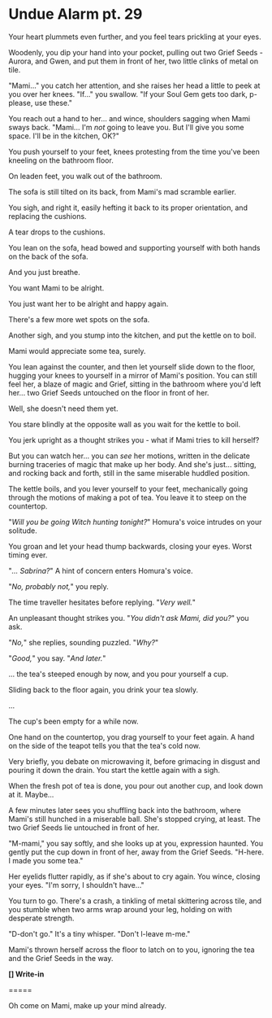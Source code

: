 # Undue Alarm pt. 29

Your heart plummets even further, and you feel tears prickling at your eyes.

Woodenly, you dip your hand into your pocket, pulling out two Grief Seeds - Aurora, and Gwen, and put them in front of her, two little clinks of metal on tile.

"Mami..." you catch her attention, and she raises her head a little to peek at you over her knees. "If..." you swallow. "If your Soul Gem gets too dark, p-please, use these."

You reach out a hand to her... and wince, shoulders sagging when Mami sways back. "Mami... I'm *not* going to leave you. But I'll give you some space. I'll be in the kitchen, OK?"

You push yourself to your feet, knees protesting from the time you've been kneeling on the bathroom floor.

On leaden feet, you walk out of the bathroom.

The sofa is still tilted on its back, from Mami's mad scramble earlier.

You sigh, and right it, easily hefting it back to its proper orientation, and replacing the cushions.

A tear drops to the cushions.

You lean on the sofa, head bowed and supporting yourself with both hands on the back of the sofa.

And you just breathe.

You want Mami to be alright.

You just want her to be alright and happy again.

There's a few more wet spots on the sofa.

Another sigh, and you stump into the kitchen, and put the kettle on to boil.

Mami would appreciate some tea, surely.

You lean against the counter, and then let yourself slide down to the floor, hugging your knees to yourself in a mirror of Mami's position. You can still feel her, a blaze of magic and Grief, sitting in the bathroom where you'd left her... two Grief Seeds untouched on the floor in front of her.

Well, she doesn't need them yet.

You stare blindly at the opposite wall as you wait for the kettle to boil.

You jerk upright as a thought strikes you - what if Mami tries to kill herself?

But you can watch her... you can *see* her motions, written in the delicate burning traceries of magic that make up her body. And she's just... sitting, and rocking back and forth, still in the same miserable huddled position.

The kettle boils, and you lever yourself to your feet, mechanically going through the motions of making a pot of tea. You leave it to steep on the countertop.

"*Will you be going Witch hunting tonight?*" Homura's voice intrudes on your solitude.

You groan and let your head thump backwards, closing your eyes. Worst timing ever.

"*... Sabrina?*" A hint of concern enters Homura's voice.

"*No, probably not,*" you reply.

The time traveller hesitates before replying. "*Very well.*"

An unpleasant thought strikes you. "*You didn't ask Mami, did you?*" you ask.

"*No,*" she replies, sounding puzzled. "*Why?*"

"*Good,*" you say. "*And later.*"

... the tea's steeped enough by now, and you pour yourself a cup.

Sliding back to the floor again, you drink your tea slowly.

...

The cup's been empty for a while now.

One hand on the countertop, you drag yourself to your feet again. A hand on the side of the teapot tells you that the tea's cold now.

Very briefly, you debate on microwaving it, before grimacing in disgust and pouring it down the drain. You start the kettle again with a sigh.

When the fresh pot of tea is done, you pour out another cup, and look down at it. Maybe...

A few minutes later sees you shuffling back into the bathroom, where Mami's still hunched in a miserable ball. She's stopped crying, at least. The two Grief Seeds lie untouched in front of her.

"M-mami," you say softly, and she looks up at you, expression haunted. You gently put the cup down in front of her, away from the Grief Seeds. "H-here. I made you some tea."

Her eyelids flutter rapidly, as if she's about to cry again. You wince, closing your eyes. "I'm sorry, I shouldn't have..."

You turn to go. There's a crash, a tinkling of metal skittering across tile, and you stumble when two arms wrap around your leg, holding on with desperate strength.

"D-don't go." It's a tiny whisper. "Don't l-leave m-me."

Mami's thrown herself across the floor to latch on to you, ignoring the tea and the Grief Seeds in the way.

**\[] Write-in**

\=====​

Oh come on Mami, make up your mind already.
